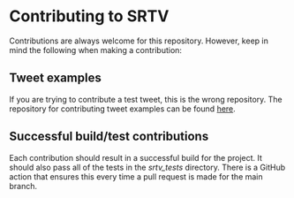 Contributing to SRTV
================================


Contributions are always welcome for this repository. However, keep in mind the following when making a contribution:


## Tweet examples

If you are trying to contribute a test tweet, this is the wrong repository. The repository for contributing tweet examples can be found [here](https://github.com/ZavierHenry/SRTV-test-tweet-collection).

## Successful build/test contributions

Each contribution should result in a successful build for the project. It should also pass all of the tests in the _srtv_tests_ directory.
There is a GitHub action that ensures this every time a pull request is made for the main branch.
